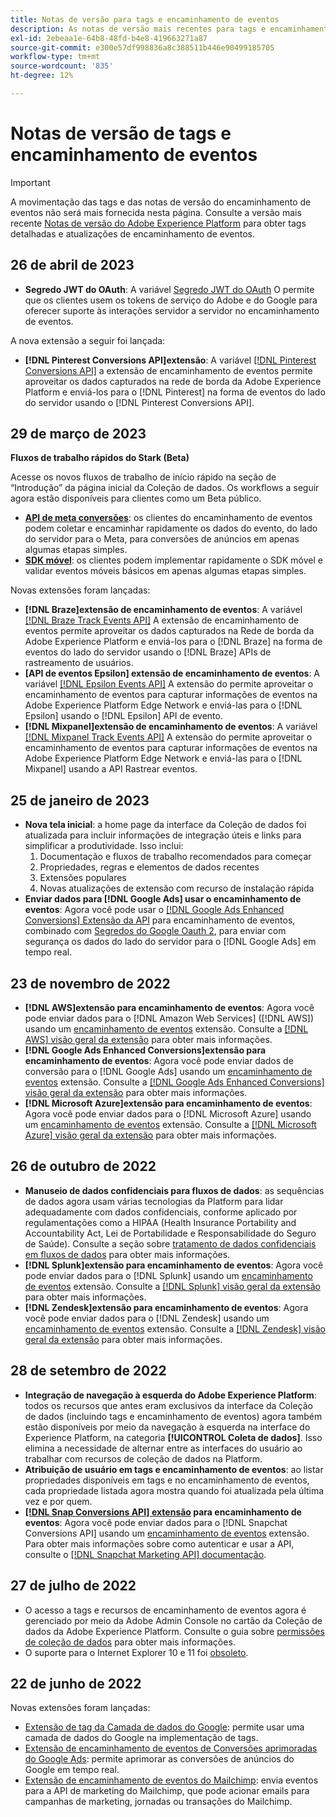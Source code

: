 ```yaml
---
title: Notas de versão para tags e encaminhamento de eventos
description: As notas de versão mais recentes para tags e encaminhamento de eventos na Adobe Experience Platform.
exl-id: 2ebeaa1e-64b8-48fd-b4e8-419663271a87
source-git-commit: e300e57df998836a8c388511b446e90499185705
workflow-type: tm+mt
source-wordcount: '835'
ht-degree: 12%

---
```


# Notas de versão de tags e encaminhamento de eventos

>[!IMPORTANT]
>
>A movimentação das tags e das notas de versão do encaminhamento de eventos não será mais fornecida nesta página. Consulte a versão mais recente [Notas de versão do Adobe Experience Platform](https://experienceleague.adobe.com/docs/experience-platform/release-notes/latest.html#data-collection) para obter tags detalhadas e atualizações de encaminhamento de eventos.

## 26 de abril de 2023

* **Segredo JWT do OAuth**: A variável [Segredo JWT do OAuth](https://experienceleague.adobe.com/docs/experience-platform/tags/event-forwarding/secrets.html) O permite que os clientes usem os tokens de serviço do Adobe e do Google para oferecer suporte às interações servidor a servidor no encaminhamento de eventos.

A nova extensão a seguir foi lançada:

* **[!DNL Pinterest Conversions API]extensão**: A variável [[!DNL Pinterest Conversions API]](https://experienceleague.adobe.com/docs/experience-platform/tags/extensions/server/pinterest/overview.html?lang=pt-BR) a extensão de encaminhamento de eventos permite aproveitar os dados capturados na rede de borda da Adobe Experience Platform e enviá-los para o [!DNL Pinterest] na forma de eventos do lado do servidor usando o [!DNL Pinterest Conversions API].

## 29 de março de 2023

**Fluxos de trabalho rápidos do Stark (Beta)**

Acesse os novos fluxos de trabalho de início rápido na seção de “Introdução” da página inicial da Coleção de dados. Os workflows a seguir agora estão disponíveis para clientes como um Beta público.
* **[API de meta conversões](https://experienceleague.adobe.com/docs/experience-platform/tags/extensions/server/meta/overview.html#quick-start)**: os clientes do encaminhamento de eventos podem coletar e encaminhar rapidamente os dados do evento, do lado do servidor para o Meta, para conversões de anúncios em apenas algumas etapas simples.
* **[SDK móvel](https://developer.adobe.com/client-sdks/documentation/)**: os clientes podem implementar rapidamente o SDK móvel e validar eventos móveis básicos em apenas algumas etapas simples.

Novas extensões foram lançadas:

* **[!DNL Braze]extensão de encaminhamento de eventos**: A variável [[!DNL Braze Track Events API]](https://experienceleague.adobe.com/docs/experience-platform/tags/extensions/server/braze/overview.html?lang=pt-BR) A extensão de encaminhamento de eventos permite aproveitar os dados capturados na Rede de borda da Adobe Experience Platform e enviá-los para o [!DNL Braze] na forma de eventos do lado do servidor usando o [!DNL Braze] APIs de rastreamento de usuários.
* **[API de eventos Epsilon] extensão de encaminhamento de eventos**: A variável [[!DNL Epsilon Events API]](https://experienceleague.adobe.com/docs/experience-platform/tags/extensions/server/braze/overview.html?lang=pt-BR) A extensão do permite aproveitar o encaminhamento de eventos para capturar informações de eventos na Adobe Experience Platform Edge Network e enviá-las para o [!DNL Epsilon] usando o [!DNL Epsilon] API de evento.
* **[!DNL Mixpanel]extensão de encaminhamento de eventos**: A variável [[!DNL Mixpanel Track Events API]](https://experienceleague.adobe.com/docs/experience-platform/tags/extensions/server/braze/overview.html?lang=pt-BR) A extensão do permite aproveitar o encaminhamento de eventos para capturar informações de eventos na Adobe Experience Platform Edge Network e enviá-las para o [!DNL Mixpanel] usando a API Rastrear eventos.

## 25 de janeiro de 2023

* **Nova tela inicial**: a home page da interface da Coleção de dados foi atualizada para incluir informações de integração úteis e links para simplificar a produtividade. Isso inclui:
   1. Documentação e fluxos de trabalho recomendados para começar
   1. Propriedades, regras e elementos de dados recentes
   1. Extensões populares
   1. Novas atualizações de extensão com recurso de instalação rápida
* **Enviar dados para [!DNL Google Ads] usar o encaminhamento de eventos**: Agora você pode usar o [[!DNL Google Ads Enhanced Conversions] Extensão da API](../extensions/server/google-ads-enhanced-conversions/overview.md) para encaminhamento de eventos, combinado com [Segredos do Google Oauth 2](../ui/event-forwarding/secrets.md#google-oauth2), para enviar com segurança os dados do lado do servidor para o [!DNL Google Ads] em tempo real.

## 23 de novembro de 2022

* **[!DNL AWS]extensão para encaminhamento de eventos**: Agora você pode enviar dados para o [!DNL Amazon Web Services] ([!DNL AWS]) usando um [encaminhamento de eventos](../../tags/ui/event-forwarding/overview.md) extensão. Consulte a [[!DNL AWS] visão geral da extensão](../../tags/extensions/server/aws/overview.md) para obter mais informações.
* **[!DNL Google Ads Enhanced Conversions]extensão para encaminhamento de eventos**: Agora você pode enviar dados de conversão para o [!DNL Google Ads] usando um [encaminhamento de eventos](../../tags/ui/event-forwarding/overview.md) extensão. Consulte a [[!DNL Google Ads Enhanced Conversions] visão geral da extensão](../../tags/extensions/server/google-ads-enhanced-conversions/overview.md) para obter mais informações.
* **[!DNL Microsoft Azure]extensão para encaminhamento de eventos**: Agora você pode enviar dados para o [!DNL Microsoft Azure] usando um [encaminhamento de eventos](../../tags/ui/event-forwarding/overview.md) extensão. Consulte a [[!DNL Microsoft Azure] visão geral da extensão](../../tags/extensions/server/azure/overview.md) para obter mais informações.

## 26 de outubro de 2022

* **Manuseio de dados confidenciais para fluxos de dados**: as sequências de dados agora usam várias tecnologias da Platform para lidar adequadamente com dados confidenciais, conforme aplicado por regulamentações como a HIPAA (Health Insurance Portability and Accountability Act, Lei de Portabilidade e Responsabilidade do Seguro de Saúde). Consulte a seção sobre [tratamento de dados confidenciais em fluxos de dados](../../datastreams/overview.md#sensitive) para obter mais informações.
* **[!DNL Splunk]extensão para encaminhamento de eventos**: Agora você pode enviar dados para o [!DNL Splunk] usando um [encaminhamento de eventos](../ui/event-forwarding/overview.md) extensão. Consulte a [[!DNL Splunk] visão geral da extensão](../extensions/server/splunk/overview.md) para obter mais informações.
* **[!DNL Zendesk]extensão para encaminhamento de eventos**: Agora você pode enviar dados para o [!DNL Zendesk] usando um [encaminhamento de eventos](../ui/event-forwarding/overview.md) extensão. Consulte a [[!DNL Zendesk] visão geral da extensão](../extensions/server/zendesk/overview.md) para obter mais informações.

## 28 de setembro de 2022

* **Integração de navegação à esquerda do Adobe Experience Platform**: todos os recursos que antes eram exclusivos da interface da Coleção de dados (incluindo tags e encaminhamento de eventos) agora também estão disponíveis por meio da navegação à esquerda na interface do Experience Platform, na categoria **[!UICONTROL Coleta de dados]**. Isso elimina a necessidade de alternar entre as interfaces do usuário ao trabalhar com recursos de coleção de dados na Platform.
* **Atribuição de usuário em tags e encaminhamento de eventos**: ao listar propriedades disponíveis em tags e no encaminhamento de eventos, cada propriedade listada agora mostra quando foi atualizada pela última vez e por quem.
* **[[!DNL Snap Conversions API] extensão](https://exchange.adobe.com/apps/ec/108550) para encaminhamento de eventos**: Agora você pode enviar dados para o [!DNL Snapchat Conversions API] usando um [encaminhamento de eventos](../../tags/ui/event-forwarding/overview.md) extensão. Para obter mais informações sobre como autenticar e usar a API, consulte o [[!DNL Snapchat Marketing API] documentação](https://marketingapi.snapchat.com/docs/conversion.html).

## 27 de julho de 2022

* O acesso a tags e recursos de encaminhamento de eventos agora é gerenciado por meio da Adobe Admin Console no cartão da Coleção de dados da Adobe Experience Platform. Consulte o guia sobre [permissões de coleção de dados](../../collection/permissions.md) para obter mais informações.
* O suporte para o Internet Explorer 10 e 11 foi [obsoleto](../ie-deprecation.md).

## 22 de junho de 2022

Novas extensões foram lançadas:

* [Extensão de tag da Camada de dados do Google](../extensions/client/google-data-layer/overview.md): permite usar uma camada de dados do Google na implementação de tags.
* [Extensão de encaminhamento de eventos de Conversões aprimoradas do Google Ads](https://partners.adobe.com/br/exchangeprogram/experiencecloud/exchange.details.108630.html): permite aprimorar as conversões de anúncios do Google em tempo real.
* [Extensão de encaminhamento de eventos do Mailchimp](../extensions/server/mailchimp/overview.md): envia eventos para a API de marketing do Mailchimp, que pode acionar emails para campanhas de marketing, jornadas ou transações do Mailchimp.